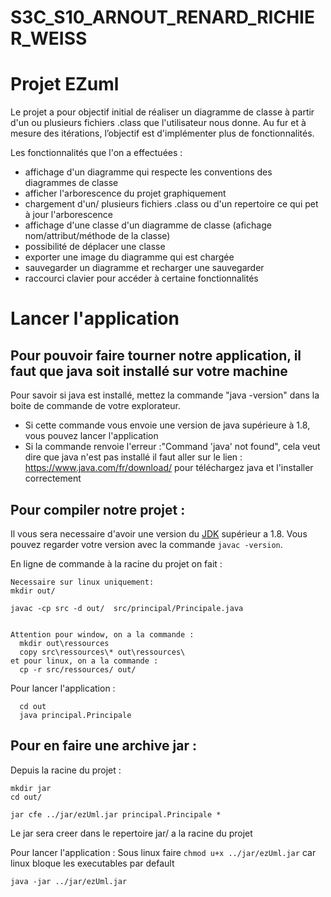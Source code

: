 S3C_S10_ARNOUT_RENARD_RICHIER_WEISS
==========================================

# Projet EZuml
Le projet a pour objectif initial de réaliser un diagramme de classe à partir d'un ou plusieurs fichiers .class que l'utilisateur nous donne.
Au fur et à mesure des itérations, l’objectif est d'implémenter plus de fonctionnalités.

Les fonctionnalités que l'on a effectuées :
  - affichage d'un diagramme qui respecte les conventions des diagrammes de classe
  - afficher l'arborescence du projet graphiquement
  - chargement d'un/ plusieurs fichiers .class ou d'un repertoire ce qui pet à jour l'arborescence
  - affichage d'une classe d'un diagramme de classe (afichage nom/attribut/méthode de la classe)
  - possibilité de déplacer une classe
  - exporter une image du diagramme qui est chargée
  - sauvegarder un diagramme et recharger une sauvegarder
  - raccourci clavier pour accéder à certaine fonctionnalités


# Lancer l'application

## Pour pouvoir faire tourner notre application, il faut que java soit installé sur votre machine

Pour savoir si java est installé, mettez la commande "java -version" dans la boite de commande de votre explorateur.
  - Si cette commande vous envoie une version de java supérieure à 1.8, vous pouvez lancer l'application
  - Si la commande renvoie l'erreur :"Command 'java' not found", cela veut dire que java n'est pas installé
  il faut aller sur le lien : https://www.java.com/fr/download/ pour téléchargez java et l'installer correctement

## Pour compiler notre projet :
Il vous sera necessaire d'avoir une version du [JDK](https://www.oracle.com/fr/java/technologies/javase/javase8-archive-downloads.html "Java developpement kit") supérieur a 1.8. Vous pouvez regarder votre version avec la commande `javac -version`. 

  En ligne de commande à la racine du projet on fait :
    
    Necessaire sur linux uniquement:
    mkdir out/ 
    
    javac -cp src -d out/  src/principal/Principale.java

   
    Attention pour window, on a la commande :
      mkdir out\ressources
      copy src\ressources\* out\ressources\
    et pour linux, on a la commande :
      cp -r src/ressources/ out/

   Pour lancer l'application :
      
      cd out
      java principal.Principale
    
## Pour en faire une archive jar :
   Depuis la racine du projet :
   
    mkdir jar 
    cd out/
  
    jar cfe ../jar/ezUml.jar principal.Principale *
  
   Le jar sera creer dans le repertoire jar/ a la racine du projet
   
   Pour lancer l'application : 
   Sous linux faire `chmod u+x ../jar/ezUml.jar` car linux bloque les executables par default
    
    java -jar ../jar/ezUml.jar

    

    
    
  
